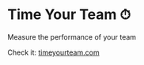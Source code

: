 # Time Your Team ⏱

Measure the performance of your team

Check it: [timeyourteam.com](https://www.timeyourteam.com/)
